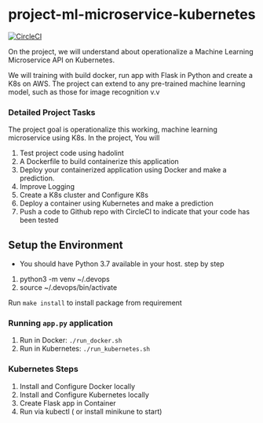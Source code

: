 # project-ml-microservice-kubernetes
[![CircleCI](https://dl.circleci.com/status-badge/img/gh/TranNgocQuy123/project-ml-microservice-kubernetes/tree/main.svg?style=svg)](https://dl.circleci.com/status-badge/redirect/gh/TranNgocQuy123/project-ml-microservice-kubernetes/tree/main)

On the project, we will understand about operationalize a Machine Learning Microservice API on Kubernetes.

We will training with build docker, run app with Flask in Python and create a K8s on AWS. The project can extend to any pre-trained machine learning model, such as those for image recognition v.v

### Detailed Project Tasks
The project goal is operationalize this working, machine learning microservice using K8s. In the project, You will
1. Test project code using hadolint
2. A Dockerfile to build containerize this application
3. Deploy your containerized application using Docker and make a prediction.
4. Improve Logging
5. Create a K8s cluster and Configure K8s
6. Deploy a container using Kubernetes and make a prediction
7. Push a code to Github repo with CircleCI to indicate that your code has been tested

## Setup the Environment
- You should have Python 3.7 available in your host. 
step by step
1. python3 -m venv ~/.devops
2. source ~/.devops/bin/activate

Run `make install` to install package from requirement

### Running `app.py` application
1. Run in Docker:  `./run_docker.sh`
2. Run in Kubernetes:  `./run_kubernetes.sh`

### Kubernetes Steps

1. Install and Configure Docker locally
2. Install and Configure Kubernetes locally
3. Create Flask app in Container 
4. Run via kubectl ( or install minikune to start)
